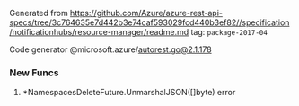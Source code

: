 Generated from https://github.com/Azure/azure-rest-api-specs/tree/3c764635e7d442b3e74caf593029fcd440b3ef82//specification/notificationhubs/resource-manager/readme.md tag: `package-2017-04`

Code generator @microsoft.azure/autorest.go@2.1.178


### New Funcs

1. *NamespacesDeleteFuture.UnmarshalJSON([]byte) error
